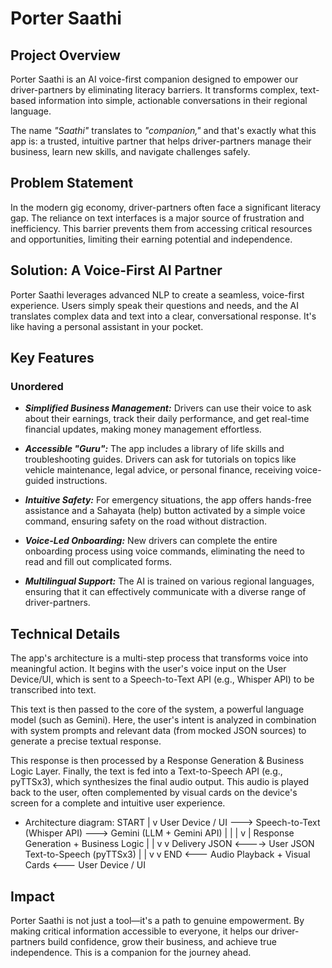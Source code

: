 # Porter Saathi

## Project Overview

Porter Saathi is an AI voice-first companion designed to empower our driver-partners by eliminating literacy barriers. It transforms complex, text-based information into simple, actionable conversations in their regional language.

The name _"Saathi"_ translates to _"companion,"_ and that's exactly what this app is: a trusted, intuitive partner that helps driver-partners manage their business, learn new skills, and navigate challenges safely.

## Problem Statement
In the modern gig economy, driver-partners often face a significant literacy gap. The reliance on text interfaces is a major source of frustration and inefficiency. This barrier prevents them from accessing critical resources and opportunities, limiting their earning potential and independence.

## Solution: A Voice-First AI Partner
Porter Saathi leverages advanced NLP to create a seamless, voice-first experience. Users simply speak their questions and needs, and the AI translates complex data and text into a clear, conversational response. It's like having a personal assistant in your pocket.

## Key Features

### Unordered

* **_Simplified Business Management:_** Drivers can use their voice to ask about their earnings, track their daily performance, and get real-time financial updates, making money management effortless.

* **_Accessible "Guru":_** The app includes a library of life skills and troubleshooting guides. Drivers can ask for tutorials on topics like vehicle maintenance, legal advice, or personal finance, receiving voice-guided instructions.

* **_Intuitive Safety:_** For emergency situations, the app offers hands-free assistance and a Sahayata (help) button activated by a simple voice command, ensuring safety on the road without distraction.

* **_Voice-Led Onboarding:_** New drivers can complete the entire onboarding process using voice commands, eliminating the need to read and fill out complicated forms.

* **_Multilingual Support:_** The AI is trained on various regional languages, ensuring that it can effectively communicate with a diverse range of driver-partners.

## Technical Details
The app's architecture is a multi-step process that transforms voice into meaningful action. It begins with the user's voice input on the User Device/UI, which is sent to a Speech-to-Text API (e.g., Whisper API) to be transcribed into text.

This text is then passed to the core of the system, a powerful language model (such as Gemini). Here, the user's intent is analyzed in combination with system prompts and relevant data (from mocked JSON sources) to generate a precise textual response.

This response is then processed by a Response Generation & Business Logic Layer. Finally, the text is fed into a Text-to-Speech API (e.g., pyTTSx3), which synthesizes the final audio output. This audio is played back to the user, often complemented by visual cards on the device's screen for a complete and intuitive user experience.

* Architecture diagram:
  START
   |
   v
User Device / UI  --->  Speech-to-Text (Whisper API) --->  Gemini (LLM + Gemini API)
   |                                                                     |
   |                                                                     v
   |                                                   Response Generation + Business Logic
   |                                                                     |
   v                                                                     v
Delivery JSON  <---->  User JSON                            Text-to-Speech (pyTTSx3)
   |                                                                     |
   v                                                                     v
END <--- Audio Playback + Visual Cards <--- User Device / UI


## Impact
Porter Saathi is not just a tool—it's a path to genuine empowerment. By making critical information accessible to everyone, it helps our driver-partners build confidence, grow their business, and achieve true independence. This is a companion for the journey ahead.
